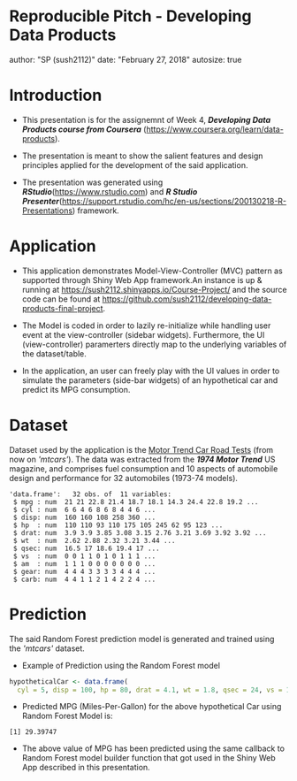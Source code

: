 Reproducible Pitch - Developing Data Products
========================================================
author: "SP (sush2112)"
date: "February 27, 2018"
autosize: true

Introduction
========================================================

- This presentation is for the assignemnt of Week 4, ***Developing Data Products course from Coursera*** (<https://www.coursera.org/learn/data-products>). 
 
- The presentation is meant to show the salient features and design principles applied for the development of the said application.

- The presentation was generated using ***RStudio***(<https://www.rstudio.com>) and ***R Studio Presenter***(<https://support.rstudio.com/hc/en-us/sections/200130218-R-Presentations>) framework.


Application
========================================================

- This application demonstrates Model-View-Controller (MVC) pattern as supported through Shiny Web App framework.An instance is up & running at  <https://sush2112.shinyapps.io/Course-Project/> and the source code can be found at <https://github.com/sush2112/developing-data-products-final-project>. 
      
- The Model is coded in order to lazily re-initialize while handling user event at the view-controller (sidebar widgets). Furthermore, the UI (view-controller) paramerters directly map to the underlying variables of the dataset/table.

- In the application, an user can freely play with the UI values in order to simulate the parameters (side-bar widgets) of an hypothetical car and predict its MPG consumption.


Dataset
========================================================

Dataset used by the application is the [Motor Trend Car Road Tests](https://stat.ethz.ch/R-manual/R-devel/library/datasets/html/mtcars.html) (from now on *'mtcars'*). The data was extracted from the ***1974 Motor Trend*** US magazine, and comprises fuel consumption and 10 aspects of automobile design and performance for 32 automobiles (1973-74 models).


```
'data.frame':	32 obs. of  11 variables:
 $ mpg : num  21 21 22.8 21.4 18.7 18.1 14.3 24.4 22.8 19.2 ...
 $ cyl : num  6 6 4 6 8 6 8 4 4 6 ...
 $ disp: num  160 160 108 258 360 ...
 $ hp  : num  110 110 93 110 175 105 245 62 95 123 ...
 $ drat: num  3.9 3.9 3.85 3.08 3.15 2.76 3.21 3.69 3.92 3.92 ...
 $ wt  : num  2.62 2.88 2.32 3.21 3.44 ...
 $ qsec: num  16.5 17 18.6 19.4 17 ...
 $ vs  : num  0 0 1 1 0 1 0 1 1 1 ...
 $ am  : num  1 1 1 0 0 0 0 0 0 0 ...
 $ gear: num  4 4 4 3 3 3 3 4 4 4 ...
 $ carb: num  4 4 1 1 2 1 4 2 2 4 ...
```

Prediction
========================================================

The said Random Forest prediction model is generated and trained using the *'mtcars'* dataset. 


- Example of Prediction using the Random Forest model


```r
hypotheticalCar <- data.frame(
  cyl = 5, disp = 100, hp = 80, drat = 4.1, wt = 1.8, qsec = 24, vs = 1, am = 1, gear = 4, carb = 2)
```
- Predicted MPG (Miles-Per-Gallon) for the above hypothetical Car using Random Forest Model is: 






```
[1] 29.39747
```
- The above value of MPG has been predicted using the same callback to Random Forest model builder function that got used in the Shiny Web App described in this presentation. 
